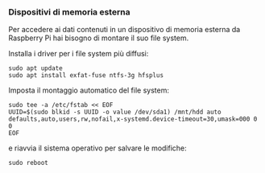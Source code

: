### Dispositivi di memoria esterna

Per accedere ai dati contenuti in un dispositivo di memoria esterna da Raspberry Pi hai bisogno di montare il suo file system.

Installa i driver per i file system più diffusi:
```
sudo apt update
sudo apt install exfat-fuse ntfs-3g hfsplus
```

Imposta il montaggio automatico del file system:
```
sudo tee -a /etc/fstab << EOF
UUID=$(sudo blkid -s UUID -o value /dev/sda1) /mnt/hdd auto defaults,auto,users,rw,nofail,x-systemd.device-timeout=30,umask=000 0 0
EOF
```

e riavvia il sistema operativo per salvare le modifiche:
```
sudo reboot
```
